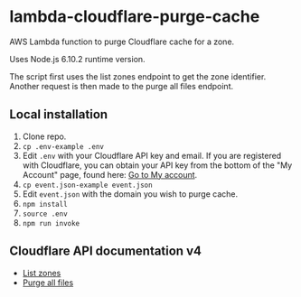 # lambda-cloudflare-purge-cache

AWS Lambda function to purge Cloudflare cache for a zone.

Uses Node.js 6.10.2 runtime version.

The script first uses the list zones endpoint to get the zone identifier. Another request is then made to the purge all files endpoint.

## Local installation

1. Clone repo.
2. `cp .env-example .env`
3. Edit `.env` with your Cloudflare API key and email. If you are registered with Cloudflare, you can obtain your API key from the bottom of the "My Account" page, found here: [Go to My account](https://www.cloudflare.com/a/account).
4. `cp event.json-example event.json`
5. Edit `event.json` with the domain you wish to purge cache.
6. `npm install`
7. `source .env`
8. `npm run invoke`

## Cloudflare API documentation v4

* [List zones](https://api.cloudflare.com/#zone-list-zones)
* [Purge all files](https://api.cloudflare.com/#zone-purge-all-files)
